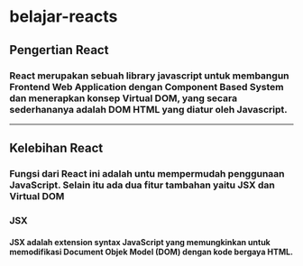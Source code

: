 # belajar-reacts
## **Pengertian React**
### React merupakan sebuah library javascript untuk membangun Frontend Web Application dengan Component Based System dan menerapkan konsep Virtual DOM, yang secara sederhananya adalah DOM HTML yang diatur oleh Javascript.
___
## **Kelebihan React**
### Fungsi dari React ini adalah untu mempermudah penggunaan JavaScript. Selain itu ada dua fitur tambahan yaitu **JSX** dan Virtual **DOM**

### JSX
#### JSX adalah extension syntax JavaScript yang memungkinkan untuk memodifikasi Document Objek Model (DOM) dengan kode bergaya HTML.
